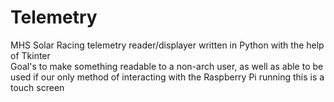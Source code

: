 # Telemetry
MHS Solar Racing telemetry reader/displayer written in Python with the help of Tkinter  
Goal's to make something readable to a non-arch user, as well as able to be used if our only method
of interacting with the Raspberry Pi running this is a touch screen
